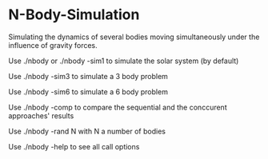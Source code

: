 # N-Body-Simulation
 Simulating the dynamics of several bodies moving simultaneously under the influence of gravity forces.

 Use ./nbody or ./nbody -sim1 to simulate the solar system (by default)

 Use ./nbody -sim3 to simulate a 3 body problem

 Use ./nbody -sim6 to simulate a 6 body problem

 Use ./nbody -comp to compare the sequential and the conccurent approaches' results

 Use ./nbody -rand N with N a number of bodies

 Use ./nbody -help to see all call options

